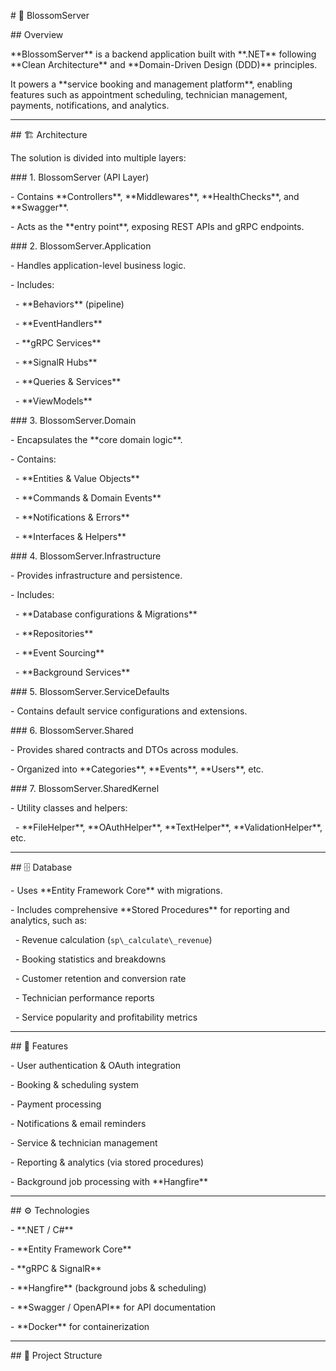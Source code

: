 \# 🌸 BlossomServer



\## Overview

\*\*BlossomServer\*\* is a backend application built with \*\*.NET\*\* following \*\*Clean Architecture\*\* and \*\*Domain-Driven Design (DDD)\*\* principles.  

It powers a \*\*service booking and management platform\*\*, enabling features such as appointment scheduling, technician management, payments, notifications, and analytics.



---



\## 🏗️ Architecture



The solution is divided into multiple layers:



\### 1. BlossomServer (API Layer)

\- Contains \*\*Controllers\*\*, \*\*Middlewares\*\*, \*\*HealthChecks\*\*, and \*\*Swagger\*\*.  

\- Acts as the \*\*entry point\*\*, exposing REST APIs and gRPC endpoints.



\### 2. BlossomServer.Application

\- Handles application-level business logic.  

\- Includes:

&nbsp; - \*\*Behaviors\*\* (pipeline)  

&nbsp; - \*\*EventHandlers\*\*  

&nbsp; - \*\*gRPC Services\*\*  

&nbsp; - \*\*SignalR Hubs\*\*  

&nbsp; - \*\*Queries \& Services\*\*  

&nbsp; - \*\*ViewModels\*\*



\### 3. BlossomServer.Domain

\- Encapsulates the \*\*core domain logic\*\*.  

\- Contains:

&nbsp; - \*\*Entities \& Value Objects\*\*  

&nbsp; - \*\*Commands \& Domain Events\*\*  

&nbsp; - \*\*Notifications \& Errors\*\*  

&nbsp; - \*\*Interfaces \& Helpers\*\*



\### 4. BlossomServer.Infrastructure

\- Provides infrastructure and persistence.  

\- Includes:

&nbsp; - \*\*Database configurations \& Migrations\*\*  

&nbsp; - \*\*Repositories\*\*  

&nbsp; - \*\*Event Sourcing\*\*  

&nbsp; - \*\*Background Services\*\*



\### 5. BlossomServer.ServiceDefaults

\- Contains default service configurations and extensions.



\### 6. BlossomServer.Shared

\- Provides shared contracts and DTOs across modules.  

\- Organized into \*\*Categories\*\*, \*\*Events\*\*, \*\*Users\*\*, etc.



\### 7. BlossomServer.SharedKernel

\- Utility classes and helpers:

&nbsp; - \*\*FileHelper\*\*, \*\*OAuthHelper\*\*, \*\*TextHelper\*\*, \*\*ValidationHelper\*\*, etc.



---



\## 🗄️ Database

\- Uses \*\*Entity Framework Core\*\* with migrations.  

\- Includes comprehensive \*\*Stored Procedures\*\* for reporting and analytics, such as:

&nbsp; - Revenue calculation (`sp\_calculate\_revenue`)  

&nbsp; - Booking statistics and breakdowns  

&nbsp; - Customer retention and conversion rate  

&nbsp; - Technician performance reports  

&nbsp; - Service popularity and profitability metrics  



---



\## 🚀 Features

\- User authentication \& OAuth integration  

\- Booking \& scheduling system  

\- Payment processing  

\- Notifications \& email reminders  

\- Service \& technician management  

\- Reporting \& analytics (via stored procedures)  

\- Background job processing with \*\*Hangfire\*\*



---



\## ⚙️ Technologies

\- \*\*.NET / C#\*\*  

\- \*\*Entity Framework Core\*\*  

\- \*\*gRPC \& SignalR\*\*  

\- \*\*Hangfire\*\* (background jobs \& scheduling)  

\- \*\*Swagger / OpenAPI\*\* for API documentation  

\- \*\*Docker\*\* for containerization



---



\## 📂 Project Structure




